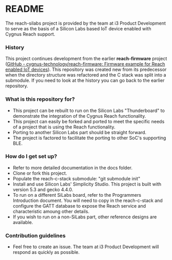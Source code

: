 # README

The reach-silabs project is provided by the team at i3 Product Development to serve as the basis of a Silicon Labs based IoT device enabled with Cygnus Reach support.

### History

This project continues development from the earlier **reach-firmware** project ([GitHub - cygnus-technology/reach-firmware: Firmware example for Reach enabled IoT devices](https://github.com/cygnus-technology/reach-firmware)).  This repository was created new from its predecessor when the directory structure was refactored and the C stack was split into a submodule.  If you need to look at the history you can go back to the earlier repository.

### What is this repository for?

* This project can be rebuilt to run on the Silicon Labs "Thunderboard" to demonstrate the integration of the Cygnus Reach functionality.
* This project can easily be forked and ported to meet the specific needs of a project that is using the Reach functionality.  
* Porting to another Silicon Labs part should be straight forward.
* The project is factored to facilitate the porting to other SoC's supporting BLE.

### How do I get set up?

* Refer to more detailed documentation in the docs folder.
* Clone or fork this project.
* Populate the reach-c-stack submodule:  "git submodule init"
* Install and use Silicon Labs' Simplicity Studio.  This project is built with version 5.3 and gecko 4.4.0.
* To run on a different SiLabs board, refer to the Programmers Introduction document.  You will need to copy in the reach-c-stack and configure the GATT database to expose the Reach service and characteristic amoung other details.
* If you wish to run on a non-SiLabs part, other reference designs are available.

### Contribution guidelines

* Feel free to create an issue.  The team at i3 Product Development will respond as quickly as possible.
  
  